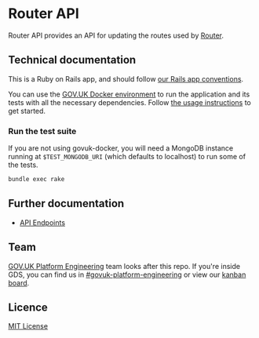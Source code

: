 # Router API

Router API provides an API for updating the routes used by
[Router](https://github.com/alphagov/router/).

## Technical documentation

This is a Ruby on Rails app, and should follow [our Rails app
conventions](https://docs.publishing.service.gov.uk/manual/conventions-for-rails-applications.html).

You can use the [GOV.UK Docker
environment](https://github.com/alphagov/govuk-docker) to run the application
and its tests with all the necessary dependencies. Follow [the usage
instructions](https://github.com/alphagov/govuk-docker#usage) to get started.

### Run the test suite

If you are not using govuk-docker, you will need a MongoDB instance running at
`$TEST_MONGODB_URI` (which defaults to localhost) to run some of the tests.

```sh
bundle exec rake
```

## Further documentation

- [API Endpoints](docs/api-endpoints.md)

## Team

[GOV.UK Platform
Engineering](https://github.com/orgs/alphagov/teams/gov-uk-platform-engineering)
team looks after this repo. If you're inside GDS, you can find us in
[#govuk-platform-engineering] or view our [kanban
board](https://trello.com/b/u4FCzm53/).

## Licence

[MIT License](LICENCE)

[#govuk-platform-engineering]: https://gds.slack.com/channels/govuk-platform-engineering
